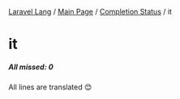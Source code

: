 [Laravel Lang](https://github.com/Laravel-Lang/lang) / [Main Page](../index.md) / [Completion Status](../status.md) / it

# it

##### All missed: 0

All lines are translated 😊

